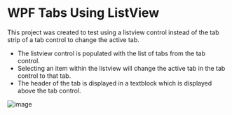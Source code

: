 # WPF Tabs Using ListView
This project was created to test using a listview control instead of the tab strip of a tab control to change the active tab.

- The listview control is populated with the list of tabs from the tab control.
- Selecting an item within the listview will change the active tab in the tab control to that tab.
- The header of the tab is displayed in a textblock which is displayed above the tab control.

![image](https://user-images.githubusercontent.com/3343140/114475403-3500b200-9bc6-11eb-9c80-df8dcf314801.png)